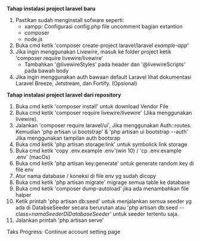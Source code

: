 **Tahap instalasi project laravel baru**
1. Pastikan sudah menginstall sofware seperti:
    - xampp: Configurasi config.php file uncomment bagian extantion
    - composer
    - node.js
2. Buka cmd ketik 'composer create-project laravel/laravel *example-app*'
3. Jika ingin menggunakan Livewire, masuk ke folder project ketik 'composer require livewire/livewire'
    - Tambahkan '@livewireStyles' pada header dan '@livewireScripts' pada bawah body
4. Jika ingin menggunakan auth bawaan default Laravel lihat dokumentasi Laravel Breeze, Jetstream, dan Fortify. (Opsional)

**Tahap instalasi project laravel dari repository**
1. Buka cmd ketik 'composer install' untuk download Vendor File
2. Buka cmd ketik 'composer require livewire/livewire' (Jika menggunakan livewire).
3. Jalankan 'composer require laravel/ui', Jika menggunakan Auth::routes. Kemudian 'php artisan ui bootstrap' & 'php artisan ui bootstrap --auth' Jika menggunakan tampilan auth bootsrap
4. Buka cmd ketik 'php artisan storage:link' untuk symbolick link storage
5. Buka cmd ketik 'copy .env.example .env'(win 10) / 'cp .env.example .env' (macOs)
6. Buka cmd ketik 'php artisan key:generate' untuk generate random key di file env
7. Atur nama database / koneksi di file env yg sudah dicopy
8. Buka cmd ketik 'php artisan migrate' migrage semua table ke database
9. Buka cmd ketik 'composer dump-autoload' jika ada menambahkan file halper
10. Ketik printah 'php artisan db:seed' untuk menjalankan semua seeder yg ada di DatabseSeeder secara berurutan atau 'php artisan db:seed --class=*namaSeederDiDatabaseSeeder*' untuk seeder tertentu saja.
11. Jalankan printah 'php artisan serve'

Taks Progress:
Continue account setting page